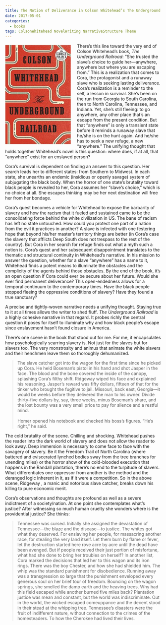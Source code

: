 ```yaml
---
title: The Notion of Deliverance in Colson Whitehead’s The Underground Railroad
date: 2017-05-01 
categories:
  - books
tags: ColsonWhitehead NovelWriting NarrativeStructure Theme
---
```

<img style="float: left; margin: 5px 20px 10px 0px;" src="/assets/images/underground_railroad_cover.jpg" />There’s this line toward the very end of Colson Whitehead’s book, *The Underground Railroad*: “She trusted the slave’s choice to guide her—anywhere, anywhere but where you are escaping from.” This is a realization that comes to Cora, the protagonist and a runaway slave who is seeking lasting deliverance. Cora’s realization is a reminder to the self, a lesson in survival. She’s been on the run from Georgia to South Carolina, then to North Carolina, Tennessee, and Indiana. Yet, she’s still fleeing: to go anywhere, any other place that’s an escape from the present condition. But that “anywhere” is only a transient state before it reminds a runaway slave that he/she is on the hunt again. And he/she has to seek a new refuge, a new “anywhere.” The unifying thought that holds together Whitehead’s novel is this question: where does, if at all, that “anywhere” exist for an enslaved person?
<!-- more -->

Cora’s survival is dependent on finding an answer to this question. Her search leads her to different states: from Southern to Midwest. In each state, she unearths an endemic (insidious or openly savage) system of subjugating the black body. When the horror of one state’s brutality toward black people is revealed to her, Cora assumes her “slave’s choice,” which is no choice at all. She escapes thinking may be her next destination will free her from her bondage.

Cora’s quest becomes a vehicle for Whitehead to expose the barbarity of slavery and how the racism that it fueled and sustained came to be the consolidating force behind the white civilization in US. The bane of racism has left no state untouched. How could you protect one part of a nation from the evil it practices in another? A slave is infected with one festering hope that beyond his/her master’s territory things are better (in Cora’s case the slavery that afflicts Deep South does not trespass to the rest of the country). But Cora in her search for refuge finds out what a myth such a notion is. Cora’s quest and her subsequent disappointment translates to the thematic and structural continuity in Whitehead’s narrative. In his mission to answer the question, whether for a slave “anywhere” has a name to it, Whitehead finds a potent means to illuminate the obstacles and the complicity of the agents behind those obstacles. By the end of the book, it’s an open question if Cora could ever be secure about her future. Would she ever find permanent deliverance? This open-endedness allows for a temporal continuum to the contemporary times. Have the black people stopped fleeing the oppressive conditions of slavery? Have they found a true sanctuary?

A precise and tightly-woven narrative needs a unifying thought. Staying true to it at all times allows the writer to shed fluff. *The Underground Railroad* is a highly cohesive narrative in that regard. It probes richly the central question it poses for itself to illuminate why and how black people’s escape since enslavement hasn’t found closure in America.

There’s one scene in the book that stood out for me. For me, it encapsulates how psychologically scarring slavery is. Not just for the slaves but for slavers too. The very monstrosity and animus that animate the white slavers and their henchmen leave them so thoroughly dehumanized.

>The slave catcher got into the wagon for the first time since he picked up Cora. He held Boseman’s pistol in his hand and shot Jasper in the face. The blood and the bone covered the inside of the canopy, splashing Cora’s filthy shift. Ridgeway wiped his face and explained his reasoning. Jasper’s reward was fifty dollars, fifteen of that for the tinker who brought the fugitive to jail. Missouri, back east, Georgia—it would be weeks before they delivered the man to his owner. Divide thirty-five dollars by, say, three weeks, minus Boseman’s share, and the lost bounty was a very small price to pay for silence and a restful mind.<br><br>
>Homer opened his notebook and checked his boss’s figures. “He’s right,” he said.

The cold brutality of the scene. Chilling and shocking. Whitehead pushes the reader into the dark world of slavery and does not allow the reader to look away. Deep immersion is necessary to come face to face with the savagery of slavery. Be it the Freedom Trail of North Carolina (where battered and eviscerated lynched bodies sway from the tree branches for unending miles) or the horror show of the cold-blooded execution that happens in the Randall plantation, there’s no end to the turpitude of slavers. What differentiates one oppressor from another is the method and the deranged logic inherent in it, as if it were a competition. So in the above scene, Ridgeway , a manic and notorious slave catcher, breaks down his killing to pure economic merit.

Cora’s observations and thoughts are profound as well as a severe indictment of a society/nation. At one point she contemplates what’s justice? After witnessing so much human cruelty she wonders where is the providential justice? She thinks:

>Tennessee was cursed. Initially she assigned the devastation of Tennessee—the blaze and the disease—to justice. The whites got what they deserved. For enslaving her people, for massacring another race, for stealing the very land itself. Let them burn by flame or fever, let the destruction started here rove acre by acre until the dead have been avenged. But if people received their just portion of misfortune, what had she done to bring her troubles on herself? In another list, Cora marked the decisions that led her to this wagon and its iron rings. There was the boy Chester, and how she had shielded him. The whip was the standard punishment for disobedience. Running away was a transgression so large that the punishment enveloped every generous soul on her brief tour of freedom. Bouncing on the wagon springs, she smelled the damp earth and the heaving trees. Why had this field escaped while another burned five miles back? Plantation justice was mean and constant, but the world was indiscriminate. Out in the world, the wicked escaped comeuppance and the decent stood in their stead at the whipping tree. Tennessee’s disasters were the fruit of indifferent nature, without connection to the crimes of the homesteaders. To how the Cherokee had lived their lives.



